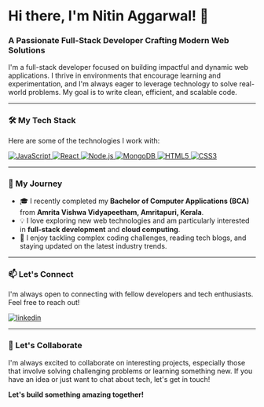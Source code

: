 # Hi there, I'm Nitin Aggarwal! 👋

### A Passionate Full-Stack Developer Crafting Modern Web Solutions

I'm a full-stack developer focused on building impactful and dynamic web applications. I thrive in environments that encourage learning and experimentation, and I'm always eager to leverage technology to solve real-world problems. My goal is to write clean, efficient, and scalable code.

---

### 🛠️ My Tech Stack

Here are some of the technologies I work with:

<p align="left">
  <a href="https://developer.mozilla.org/en-US/docs/Web/JavaScript" target="_blank" rel="noreferrer">
    <img src="https://img.shields.io/badge/JavaScript-F7DF1E?style=for-the-badge&logo=javascript&logoColor=black" alt="JavaScript">
  </a>
  <a href="https://reactjs.org/" target="_blank" rel="noreferrer">
    <img src="https://img.shields.io/badge/React-20232A?style=for-the-badge&logo=react&logoColor=61DAFB" alt="React">
  </a>
  <a href="https://nodejs.org" target="_blank" rel="noreferrer">
    <img src="https://img.shields.io/badge/Node.js-339933?style=for-the-badge&logo=nodedotjs&logoColor=white" alt="Node.js">
  </a>
  <a href="https://www.mongodb.com/" target="_blank" rel="noreferrer">
    <img src="https://img.shields.io/badge/MongoDB-47A248?style=for-the-badge&logo=mongodb&logoColor=white" alt="MongoDB">
  </a>
  <a href="https://www.w3.org/html/" target="_blank" rel="noreferrer">
    <img src="https://img.shields.io/badge/HTML5-E34F26?style=for-the-badge&logo=html5&logoColor=white" alt="HTML5">
  </a>
  <a href="https://www.w3schools.com/css/" target="_blank" rel="noreferrer">
    <img src="https://img.shields.io/badge/CSS3-1572B6?style=for-the-badge&logo=css3&logoColor=white" alt="CSS3">
  </a>
</p>

---

### 🌱 My Journey

* 🎓 I recently completed my **Bachelor of Computer Applications (BCA)** from **Amrita Vishwa Vidyapeetham, Amritapuri, Kerala**.
* 💡 I love exploring new web technologies and am particularly interested in **full-stack development** and **cloud computing**.
* 🚀 I enjoy tackling complex coding challenges, reading tech blogs, and staying updated on the latest industry trends.

---

### 📫 Let's Connect

I'm always open to connecting with fellow developers and tech enthusiasts. Feel free to reach out!

[![linkedin](https://img.shields.io/badge/linkedin-%230077B5.svg?&style=for-the-badge&logo=linkedin&logoColor=white)](https://www.linkedin.com/in/nitin-aggarwal-225a03151/)

---

### 🚀 Let's Collaborate

I'm always excited to collaborate on interesting projects, especially those that involve solving challenging problems or learning something new. If you have an idea or just want to chat about tech, let's get in touch!

**Let's build something amazing together!**

